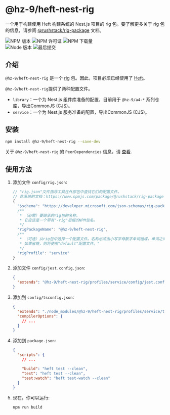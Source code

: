 # @hz-9/heft-nest-rig

一个用于构建使用 Heft 构建系统的 Nest.js 项目的 rig 包。要了解更多关于 rig 包的信息，请参阅 [@rushstack/rig-package] 文档。

[@rushstack/rig-package]: https://www.npmjs.com/package/@rushstack/rig-package

![NPM 版本][npm-version-url] ![NPM 许可证][npm-license-url] ![NPM 下载量][npm-downloads-url]
<br /> ![Node 版本][node-version-url] ![最后提交][last-commit-url]

[npm-version-url]: https://badgen.net/npm/v/@hz-9/heft-nest-plugin
[npm-license-url]: https://badgen.net/npm/license/@hz-9/heft-nest-plugin
[npm-downloads-url]: https://badgen.net/npm/dt/@hz-9/heft-nest-plugin
[node-version-url]: https://badgen.net/npm/node/@hz-9/heft-nest-plugin
[last-commit-url]: https://badgen.net/github/last-commit/hz-9/a4

## 介绍

`@hz-9/heft-nest-rig` 是一个 [rig](https://heft.rushstack.io/pages/intro/rig_packages/) 包。因此，项目必须已经使用了 [Heft](https://heft.rushstack.io/)。

`@hz-9/heft-nest-rig`提供了两种配置文件。

- `library`：一个为 Nest.js 组件库准备的配置，目前用于 `@hz-9/a4-*` 系列仓库，导出CommonJS (CJS)。
- `service`：一个为 Nest.js 服务准备的配置，导出CommonJS (CJS)。

## 安装

``` bash
npm install @hz-9/heft-nest-rig --save-dev
```

关于 `@hz-9/heft-nest-rig` 的 `PeerDependencies` 信息，请 [查看](./peer-dependendies-version).

## 使用方法

1. 添加文件 `config/rig.json`:

    ``` js
    // "rig.json"文件指导工具在外部包中查找它们的配置文件。
    // 此系统的文档：https://www.npmjs.com/package/@rushstack/rig-package
    {
      "$schema": "https://developer.microsoft.com/json-schemas/rig-package/rig.schema.json",
      /**
       * （必需）要继承的rig包的名称。
       * 它应该是一个带有"-rig"后缀的NPM包名。
       */
      "rigPackageName": "@hz-9/heft-nest-rig",
      /**
       * （可选）从rig包中选择一个配置文件。名称必须由小写字母数字单词组成，单词之间用连字符分隔，例如"sample-profile"。
       * 如果省略，则将使用"default"配置文件。"
       */
      "rigProfile": "service"
    }

    ```

2. 添加文件 `config/jest.config.json`:

    ``` json
    {
      "extends": "@hz-9/heft-nest-rig/profiles/service/config/jest.config.json"
    }

    ```

3. 添加到 `config/tsconfig.json`:

    ``` json
    {
      "extends": "./node_modules/@hz-9/heft-nest-rig/profiles/service/tsconfig.json",
      "compilerOptions": {
        // ...
      }
    }

    ```

4. 添加到 `package.json`:

    ``` json
    {
      "scripts": {
        // ...

        "build": "heft test --clean",
        "test": "heft test --clean",
        "test:watch": "heft test-watch --clean"
      }
    }
    ```

5. 现在，你可以运行:

    ``` bash
    npm run build
    ```
